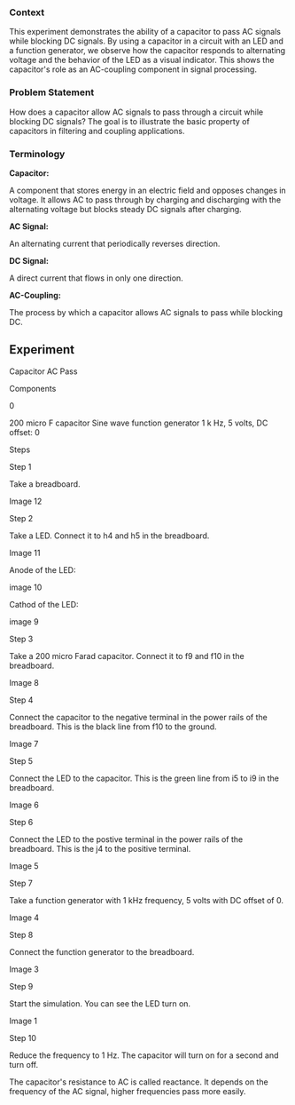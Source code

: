 ### **Context**

This experiment demonstrates the ability of a capacitor to pass AC signals while blocking DC signals. By using a capacitor in a circuit with an LED and a function generator, we observe how the capacitor responds to alternating voltage and the behavior of the LED as a visual indicator. This shows the capacitor's role as an AC-coupling component in signal processing.

### **Problem Statement**

How does a capacitor allow AC signals to pass through a circuit while blocking DC signals? The goal is to illustrate the basic property of capacitors in filtering and coupling applications.

### **Terminology**

**Capacitor:** 

A component that stores energy in an electric field and opposes changes in voltage. It allows AC to pass through by charging and discharging with the alternating voltage but blocks steady DC signals after charging.

**AC Signal:** 

An alternating current that periodically reverses direction.

**DC Signal:** 

A direct current that flows in only one direction.

**AC-Coupling:** 

The process by which a capacitor allows AC signals to pass while blocking DC.

## Experiment

Capacitor AC Pass

Components

0

200 micro F capacitor
Sine wave function generator 1 k Hz, 5 volts, DC offset: 0

Steps

Step 1

Take a breadboard.

Image 12

Step 2

Take a LED. Connect it to h4 and h5 in the breadboard.

Image 11

Anode of the LED:

image 10

Cathod of the LED:

image 9

Step 3

Take a 200 micro Farad capacitor. Connect it to f9 and f10 in the breadboard.

Image 8

Step 4

Connect the capacitor to the negative terminal in the power rails of the breadboard. This is the black line from f10 to the ground.

Image 7

Step 5

Connect the LED to the capacitor. This is the green line from i5 to i9 in the breadboard.

Image 6

Step 6

Connect the LED to the postive terminal in the power rails of the breadboard. This is the j4 to the positive terminal.

Image 5

Step 7

Take a function generator with 1 kHz frequency, 5 volts with DC offset of 0.

Image 4

Step 8

Connect the function generator to the breadboard.

Image 3

Step 9

Start the simulation. You can see the LED turn on.

Image 1

Step 10

Reduce the frequency to 1 Hz. The capacitor will turn on for a second and turn off.

The capacitor's resistance to AC is called reactance. It depends on the frequency of the AC signal, higher frequencies pass more easily.
